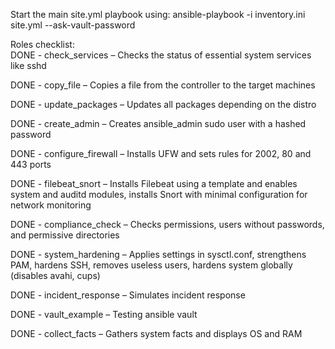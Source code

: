Start the main site.yml playbook using:
ansible-playbook -i inventory.ini site.yml --ask-vault-password 

Roles checklist:  
DONE - check_services – Checks the status of essential system services like sshd

DONE - copy_file – Copies a file from the controller to the target machines

DONE - update_packages – Updates all packages depending on the distro

DONE - create_admin – Creates ansible_admin sudo user with a hashed password

DONE - configure_firewall – Installs UFW and sets rules for 2002, 80 and 443 ports

DONE - filebeat_snort – Installs Filebeat using a template and enables system and auditd modules, installs Snort with minimal configuration for network monitoring

DONE - compliance_check – Checks permissions, users without passwords, and permissive directories

DONE - system_hardening – Applies settings in sysctl.conf, strengthens PAM, hardens SSH, removes useless users, hardens system globally (disables avahi, cups)

DONE - incident_response – Simulates incident response

DONE - vault_example – Testing ansible vault

DONE - collect_facts – Gathers system facts and displays OS and RAM
